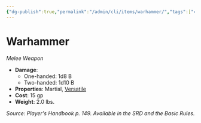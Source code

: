 ```yaml
---
{"dg-publish":true,"permalink":"/admin/cli/items/warhammer/","tags":["compendium/src/5e/phb","item/property/martial","item/property/versatile","item/weapon/martial/melee"],"updated":"2025-01-11T15:32:21.492+00:00"}
---
```


# Warhammer
*Melee Weapon*  

- **Damage**:
  - One-handed: 1d8 B
  - Two-handed: 1d10 B
- **Properties**: Martial, [Versatile](/3-Mechanics/CLI/rules/item-properties.md#Versatile)
- **Cost**: 15 gp
- **Weight**: 2.0 lbs.

*Source: Player's Handbook p. 149. Available in the SRD and the Basic Rules.*